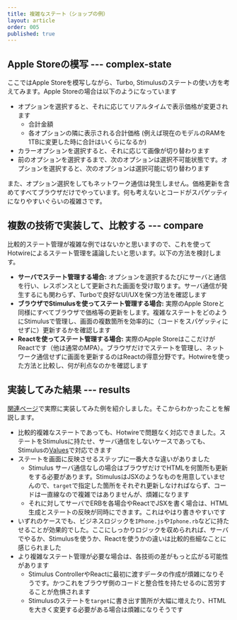```yaml
---
title: 複雑なステート（ショップの例）
layout: article
order: 005
published: true
---
```


## Apple Storeの模写 --- complex-state

ここではApple Storeを模写しながら、Turbo, Stimulusのステートの使い方を考えてみます。Apple Storeの場合は以下のようになっています

* オプションを選択すると、それに応じてリアルタイムで表示価格が変更されます
    * 合計金額
    * 各オプションの隣に表示される合計価格 (例えば現在のモデルのRAMを1TBに変更した時に合計はいくらになるか)
* カラーオプションを選択すると、それに応じて画像が切り替わります
* 前のオプションを選択するまで、次のオプションは選択不可能状態です。オプションを選択すると、次のオプションは選択可能に切り替わります

また、オプション選択をしてもネットワーク通信は発生しません。価格更新を含めてすべてブラウザだけでやっています。何も考えないとコードがスパゲッティになりやすいぐらいの複雑さです。

## 複数の技術で実装して、比較する --- compare

比較的ステート管理が複雑な例ではないかと思いますので、これを使ってHotwireによるステート管理を議論したいと思います。以下の方法を検討します。

* **サーバでステート管理する場合:** オプションを選択するたびにサーバと通信を行い、レスポンスとして更新された画面を受け取ります。サーバ通信が発生するにも関わらず、Turboで良好なUI/UXを保つ方法を確認します
* **ブラウザでStimulusを使ってステート管理する場合:** 実際のApple Storeと同様にすべてブラウザで価格等の更新をします。複雑なステートをどのようにStimulusで管理し、画面の複数箇所を効率的に（コードをスパゲッティにせずに）更新するかを確認します
* **Reactを使ってステート管理する場合:** 実際のApple StoreはここだけがReactです（他は通常のMPA）。ブラウザだけでステートを管理し、ネットワーク通信せずに画面を更新するのはReactの得意分野です。Hotwireを使った方法と比較し、何が利点なのかを確認します

## 実装してみた結果 --- results

[関連ページ](#related-pages)で実際に実装してみた例を紹介しました。そこからわかったことを解説します。

* 比較的複雑なステートであっても、Hotwireで問題なく対応できました。ステートをStimulusに持たせ、サーバ通信をしないケースであっても、Stimulusの[Values](https://stimulus.hotwired.dev/reference/values)で対応できます
* ステートを画面に反映させるステップに一番大きな違いがありました
    * Stimulus サーバ通信なしの場合はブラウザだけでHTMLを何箇所も更新をする必要があります。StimulusはJSXのようなものを用意していませんので、`target`で指定した箇所をそれぞれ更新しなければならず、コードは一直線なので複雑ではありませんが、煩雑になります
    * それに対してサーバでERBを各場合やReactでJSXを書く場合は、HTML生成とステートの反映が同時にできます。これはやはり書きやすいです
* いずれのケースでも、ビジネスロジックを`IPhone.js`や`Iphone.rb`などに持たせることが効果的でした。ここにしっかりロジックを収められれば、サーバでやるか、Stimulusを使うか、Reactを使うかの違いは比較的些細なことに感じられました
* より複雑なステート管理が必要な場合は、各技術の差がもっと広がる可能性があります
    * Stimulus ControllerやReactに最初に渡すデータの作成が煩雑になりそうです。かつこれをブラウザ側のコードと整合性を持たせるのに苦労することが危惧されます
    * Stimulusのステートを`target`に書き出す箇所が大幅に増えたり、HTMLを大きく変更する必要がある場合は煩雑になりそうです
